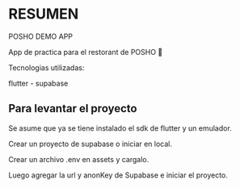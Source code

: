# RESUMEN

POSHO DEMO APP

App de practica para el restorant de POSHO 🍗

Tecnologias utilizadas:

flutter - supabase

## Para levantar el proyecto

Se asume que ya se tiene instalado el sdk de flutter y un emulador.

Crear un proyecto de supabase o iniciar en local.

Crear un archivo .env en assets y cargalo.

Luego agregar la url y anonKey de Supabase e iniciar el proyecto.